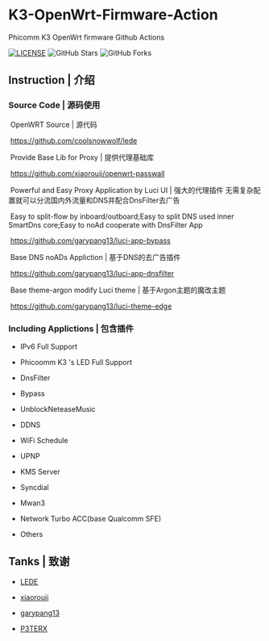 # K3-OpenWrt-Firmware-Action
Phicomm K3 OpenWrt firmware Github Actions

[![LICENSE](https://img.shields.io/badge/license-apache--2.0-green.svg?style=flat-square&label=LICENSE)](https://github.com/yangxu52/K3-OpenWrt-Firmware-Action/blob/main/LICENSE)
![GitHub Stars](https://img.shields.io/github/stars/yangxu52/K3-OpenWrt-Firmware-Action.svg?style=flat-square&label=Stars&logo=github)
![GitHub Forks](https://img.shields.io/github/forks/yangxu52/K3-OpenWrt-Firmware-Action.svg?style=flat-square&label=Forks&logo=github)

## Instruction | 介绍

### Source Code | 源码使用

​	OpenWRT Source | 源代码

​	https://github.com/coolsnowwolf/lede

​	Provide Base Lib for Proxy | 提供代理基础库

​	https://github.com/xiaorouji/openwrt-passwall 

​	Powerful and Easy Proxy Application by Luci UI  | 强大的代理插件 无需复杂配置就可以分流国内外流量和DNS并配合DnsFilter去广告

​	Easy to split-flow by inboard/outboard;Easy to split DNS used inner SmartDns core;Easy to noAd cooperate with DnsFilter App

​	https://github.com/garypang13/luci-app-bypass 

​	Base DNS noADs Appliction | 基于DNS的去广告插件

​	https://github.com/garypang13/luci-app-dnsfilter 

​	Base theme-argon modify Luci theme | 基于Argon主题的魔改主题

​	https://github.com/garypang13/luci-theme-edge

### Including Applictions | 包含插件

- IPv6 Full Support

- Phicoomm K3 's LED Full Support

- DnsFilter

- Bypass

- UnblockNeteaseMusic

- DDNS

- WiFi Schedule

- UPNP

- KMS Server

- Syncdial

- Mwan3

- Network Turbo ACC(base Qualcomm SFE)

- Others

## Tanks | 致谢

- [LEDE](https://github.com/coolsnowwolf)
- [xiaorouji](https://github.com/xiaorouji)
- [garypang13](https://github.com/garypang13)

- [P3TERX](https://github.com/P3TERX)
